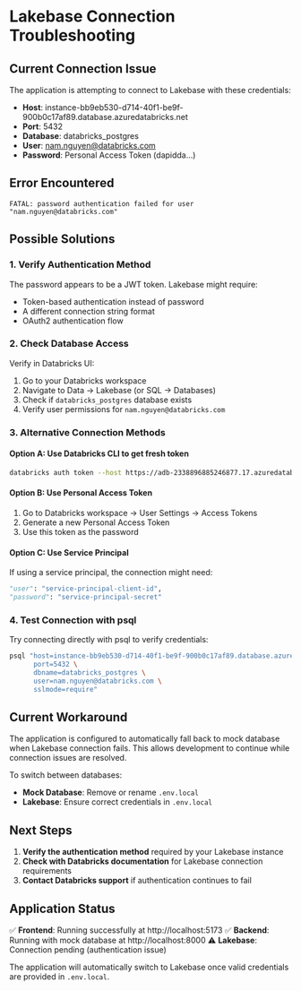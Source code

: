 # Lakebase Connection Troubleshooting

## Current Connection Issue

The application is attempting to connect to Lakebase with these credentials:
- **Host**: instance-bb9eb530-d714-40f1-be9f-900b0c17af89.database.azuredatabricks.net
- **Port**: 5432
- **Database**: databricks_postgres
- **User**: nam.nguyen@databricks.com
- **Password**: Personal Access Token (dapidda...)

## Error Encountered
```
FATAL: password authentication failed for user "nam.nguyen@databricks.com"
```

## Possible Solutions

### 1. Verify Authentication Method
The password appears to be a JWT token. Lakebase might require:
- Token-based authentication instead of password
- A different connection string format
- OAuth2 authentication flow

### 2. Check Database Access
Verify in Databricks UI:
1. Go to your Databricks workspace
2. Navigate to Data → Lakebase (or SQL → Databases)
3. Check if `databricks_postgres` database exists
4. Verify user permissions for `nam.nguyen@databricks.com`

### 3. Alternative Connection Methods

#### Option A: Use Databricks CLI to get fresh token
```bash
databricks auth token --host https://adb-2338896885246877.17.azuredatabricks.net/
```

#### Option B: Use Personal Access Token
1. Go to Databricks workspace → User Settings → Access Tokens
2. Generate a new Personal Access Token
3. Use this token as the password

#### Option C: Use Service Principal
If using a service principal, the connection might need:
```python
"user": "service-principal-client-id",
"password": "service-principal-secret"
```

### 4. Test Connection with psql
Try connecting directly with psql to verify credentials:
```bash
psql "host=instance-bb9eb530-d714-40f1-be9f-900b0c17af89.database.azuredatabricks.net \
      port=5432 \
      dbname=databricks_postgres \
      user=nam.nguyen@databricks.com \
      sslmode=require"
```

## Current Workaround

The application is configured to automatically fall back to mock database when Lakebase connection fails. This allows development to continue while connection issues are resolved.

To switch between databases:
- **Mock Database**: Remove or rename `.env.local` 
- **Lakebase**: Ensure correct credentials in `.env.local`

## Next Steps

1. **Verify the authentication method** required by your Lakebase instance
2. **Check with Databricks documentation** for Lakebase connection requirements
3. **Contact Databricks support** if authentication continues to fail

## Application Status

✅ **Frontend**: Running successfully at http://localhost:5173
✅ **Backend**: Running with mock database at http://localhost:8000
⚠️ **Lakebase**: Connection pending (authentication issue)

The application will automatically switch to Lakebase once valid credentials are provided in `.env.local`.